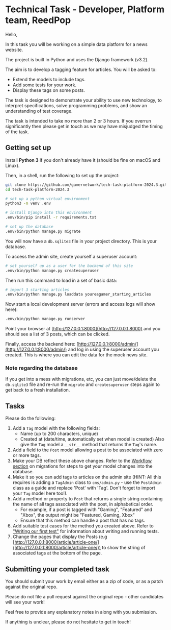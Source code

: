 # Technical Task - Developer, Platform team, ReedPop

Hello,

In this task you will be working on a simple data platform for a news website.

The project is built in Python and uses the Django framework (v3.2).

The aim is to develop a tagging feature for articles. You will be asked to:

  - Extend the models to include tags.
  - Add some tests for your work.
  - Display these tags on some posts.

The task is designed to demonstrate your ability to use new technology, to interpret specifications, solve programming problems, and show an understanding of test coverage.

The task is intended to take no more than 2 or 3 hours. If you overrun significantly then please get in touch as we may have misjudged the timing of the task.

## Getting set up

Install **Python 3** if you don't already have it (should be fine on macOS and Linux).

Then, in a shell, run the following to set up the project:

```bash
git clone https://github.com/gamernetwork/tech-task-platform-2024.3.git
cd tech-task-platform-2024.3

# set up a python virtual environment
python3 -m venv .env

# install Django into this environment
.env/bin/pip install -r requirements.txt

# set up the database
.env/bin/python manage.py migrate
```

You will now have a `db.sqlite3` file in your project directory. This is your database.

To access the admin site, create yourself a superuser account:
```bash
# set yourself up as a user for the backend of this site
.env/bin/python manage.py createsuperuser
```

Then run this command to load in a set of basic data:
```bash
# import 3 starting articles
.env/bin/python manage.py loaddata youreagamer_starting_articles
```

Now start a local development server (errors and access logs will show here):
```bash
.env/bin/python manage.py runserver
```

Point your browser at [http://127.0.0.1:8000](http://127.0.0.1.8000) and you should see a list of 3 posts, which can be clicked.

Finally, access the backend here: [http://127.0.0.1:8000/admin/](http://127.0.0.1:8000/admin/) and log in using the superuser account you created. This is where you can edit the data for the mock news site.

### Note regarding the database

If you get into a mess with migrations, etc, you can just move/delete the `db.sqlite3` file and re-run the `migrate` and `createsuperuser` steps again to get back to a fresh installation.

## Tasks

Please do the following:

  1. Add a `Tag` model with the following fields:
     * Name (up to 200 characters, unique)
     * Created at (date/time, automatically set when model is created)
     Also give the `Tag` model a `__str__` method that returns the `Tag`'s name.
  1. Add a field to the `Post` model allowing a post to be associated with zero or more tags.
  1. Make your DB reflect these above changes. Refer to the [Workflow section](https://docs.djangoproject.com/en/3.2/topics/migrations/#workflow) on migrations for steps to get your model changes into the database.
  1. Make it so you can add tags to articles on the admin site (HINT: All this requires is adding a `TagAdmin` class to `cms/admin.py` - use the `PostAdmin` class as a guide and replace 'Post' with 'Tag'. Don't forget to import your `Tag` model here too!).
  1. Add a method or property to `Post` that returns a single string containing the name of all tags associated with the post, in alphabetical order.
     * For example, if a post is tagged with "Gaming", "Featured" and "Xbox", the output might be "Featured, Gaming, Xbox"
     * Ensure that this method can handle a post that has no tags.
  1. Add suitable test cases for the method you created above. Refer to ["Writing our first test"](https://docs.djangoproject.com/en/3.2/intro/tutorial05/#writing-our-first-test) for information about writing and running tests. 
  1. Change the pages that display the Posts (e.g [http://127.0.0.1:8000/article/article-one/](http://127.0.0.1:8000/article/article-one/)) to show the string of associated tags at the bottom of the page.

## Submitting your completed task

You should submit your work by email either as a zip of code, or as a patch against the original repo.

Please do not file a pull request against the original repo - other candidates will see your work!

Feel free to provide any explanatory notes in along with you submission.

If anything is unclear, please do not hesitate to get in touch!
